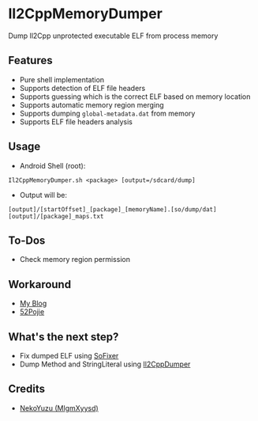 # Il2CppMemoryDumper

Dump Il2Cpp unprotected executable ELF from process memory

## Features

- Pure shell implementation
- Supports detection of ELF file headers
- Supports guessing which is the correct ELF based on memory location
- Supports automatic memory region merging
- Supports dumping `global-metadata.dat` from memory
- Supports ELF file headers analysis

## Usage

- Android Shell (root):

```
Il2CppMemoryDumper.sh <package> [output=/sdcard/dump]
```

- Output will be:
```
[output]/[startOffset]_[package]_[memoryName].[so/dump/dat]
[output]/[package]_maps.txt
```

## To-Dos

- Check memory region permission

## Workaround

- [My Blog](https://www.neko.ink/2023/10/15/dump-il2cpp-executable-from-memory/)
- [52Pojie](https://www.52pojie.cn/thread-1844587-1-1.html)

## What's the next step?

- Fix dumped ELF using [SoFixer](https://github.com/F8LEFT/SoFixer)
- Dump Method and StringLiteral using [Il2CppDumper](https://github.com/Perfare/Il2CppDumper)

## Credits

- [NekoYuzu (MlgmXyysd)](https://github.com/MlgmXyysd)